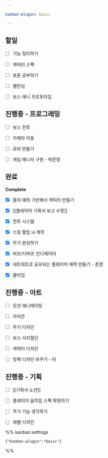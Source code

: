 ```yaml
---

kanban-plugin: basic

---
```


## 할일

- [ ] 기능 정리하기
- [ ] 캐릭터 스펙
- [ ] 포톤 공부하기
- [ ] 밸런싱
- [ ] 보스 애니 프로토타입


## 진행중 - 프로그래밍

- [ ] 보스 전투
- [ ] 카메라 이동
- [ ] 로비 만들기
- [ ] 게임 매니저 구현 - 박준영


## 완료

**Complete**
- [x] 물리 예측 기반해서 캐릭터 만들기
- [x] [[플레이어 기획서 보고 수정]]
- [x] 전투 시스템
- [x] 스킬 툴팁 ui 제작
- [x] 무기 완성하기
- [x] 버프/디버프 인디케이터
- [x] 네트워트로 공유되는 플레이어 체력 만들기 - 준영
- [x] 쿨타임


## 진행중 - 아트

- [ ] 모션 애니메이팅
- [ ] 아이콘
- [ ] 무기 디자인
- [ ] 보스 사지절단
- [ ] 캐릭터 디자인
- [ ] 방패 디자인 바꾸기 - 아


## 진행중 - 기획

- [ ] [[기획서 노션]]
- [ ] 플레이어 움직임 스펙 확정하기
- [ ] 무기 기능 생각하기
- [ ] 레벨 디자인




%% kanban:settings
```
{"kanban-plugin":"basic"}
```
%%